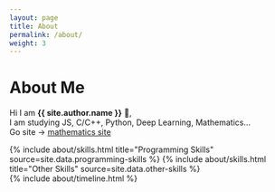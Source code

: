 ```yaml
---
layout: page
title: About
permalink: /about/
weight: 3
---
```


# **About Me**

Hi I am **{{ site.author.name }}** :wave:,<br>
I am studying JS, C/C++, Python, Deep Learning, Mathematics...<br>
Go site -> [mathematics site](https://www.notion.so/5e0a5b037dfc44bbaae8eec5cc870661?v=ef7edc0d640c47a9acf84b944e487d67)

<div class="row">
{% include about/skills.html title="Programming Skills" source=site.data.programming-skills %}
{% include about/skills.html title="Other Skills" source=site.data.other-skills %}
</div>

<div class="row">
{% include about/timeline.html %}
</div>